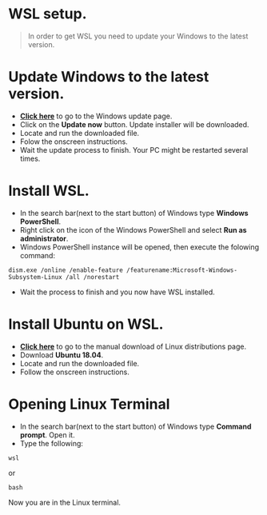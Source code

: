 # WSL setup.
> In order to get WSL you need to update your Windows to the latest version.

# Update Windows to the latest version.
* [**Click here**](https://www.microsoft.com/en-us/software-download/windows10) to go to the Windows update page.
* Click on the **Update now** button. Update installer will be downloaded.
* Locate and run the downloaded file.
* Folow the onscreen instructions. 
* Wait the update process to finish. Your PC might be restarted several times.

# Install WSL.
* In the search bar(next to the start button) of Windows type **Windows PowerShell**.
* Right click on the icon of the Windows PowerShell and select **Run as administrator**.
* Windows PowerShell instance will be opened, then execute the folowing command:
```
dism.exe /online /enable-feature /featurename:Microsoft-Windows-Subsystem-Linux /all /norestart
```
* Wait the process to finish and you now have WSL installed.

# Install Ubuntu on WSL.
* [**Click here**](https://docs.microsoft.com/en-us/windows/wsl/install-manual) to go to the manual download of Linux distributions page.
* Download **Ubuntu 18.04**.
* Locate and run the downloaded file.
* Follow the onscreen instructions.

# Opening Linux Terminal
* In the search bar(next to the start button) of Windows type **Command prompt**. Open it.
* Type the following:
```
wsl
```
or 
```
bash
```
Now you are in the Linux terminal.
